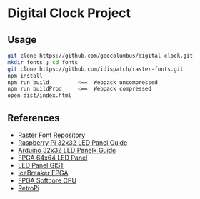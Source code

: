 # Digital Clock Project

## Usage

```bash
git clone https://github.com/geocolumbus/digital-clock.git
mkdir fonts ; cd fonts
git clone https://github.com/idispatch/raster-fonts.git
npm install
npm run build         <==  Webpack uncompressed
npm run buildProd     <==  Webpack compressed
open dist/index.html
```

## References

* [Raster Font Repository](https://github.com/idispatch/raster-fonts)
* [Raspberry Pi 32x32 LED Panel Guide](https://learn.adafruit.com/adafruit-rgb-matrix-plus-real-time-clock-hat-for-raspberry-pi)
* [Arduino 32x32 LED Panelk Guide](https://cdn-learn.adafruit.com/downloads/pdf/32x16-32x32-rgb-led-matrix.pdf)
* [FPGA 64x64 LED Panel](https://1bitsquared.com/products/led-panel?variant=11770803224623&currency=USD&gclid=Cj0KCQiA4NTxBRDxARIsAHyp6gDkNSagOMFLjrlgqpqJg3mvRT5MSkWIuxokEmItew5P8FgfF61xdawaAng_EALw_wcB)
* [LED Panel GIST](https://gist.github.com/esden/41266dc3b525ed2d8edee35bbc4842f1)
* [IceBreaker FPGA](https://www.crowdsupply.com/1bitsquared/icebreaker-fpga)
* [FPGA Softcore CPU](https://github.com/cliffordwolf/picorv32/)
* [RetroPi](https://retropie.org.uk/docs/First-Installation/#hardware)

